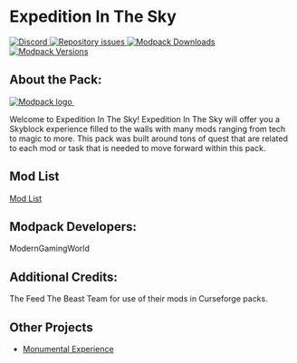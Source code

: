 # Expedition In The Sky
  <a href="https://discord.gg/kvagXuP">
    <img alt="Discord" src="https://img.shields.io/discord/554449878282010633?color=purple&label=Discord&style=flat-square">
  </a>

 <a href="https://github.com/ModernGamingWorld/Expedition-In-The-Sky/issues">
    <img alt="Repository issues" src="https://img.shields.io/github/issues/BedrockLegends/Journey-Across-The-Void">
  </a>
  
  <a href="https://www.curseforge.com/minecraft/modpacks/monumental-experience">
    <img alt="Modpack Downloads" src="http://cf.way2muchnoise.eu/full_325071_downloads.svg">
  </a>
  
  <a href="https://www.curseforge.com/minecraft/modpacks/monumental-experience">
    <img alt="Modpack Versions" src="http://cf.way2muchnoise.eu/versions/325071.svg">
  </a>

## About the Pack:

  <a href="">
    <img alt="Modpack logo" src="https://www.bisecthosting.com/images/CF/ES/BH_ES_Header.png">
  </a>


  <a href="">
    <img alt="" src="https://www.bisecthosting.com/images/CF/ES/BH_ES_Insiders.png">
  </a>

Welcome to Expedition In The Sky! Expedition In The Sky will offer you a Skyblock experience filled to the walls with many mods ranging from tech to magic to more. This pack was built around tons of quest that are related to each mod or task that is needed to move forward within this pack.



## Mod List
[Mod List](https://www.curseforge.com/minecraft/modpacks/journey-across-the-void/relations/dependencies)


## Modpack Developers:

ModernGamingWorld

## Additional Credits:

The Feed The Beast Team for use of their mods in Curseforge packs.


## Other Projects
- [Monumental Experience](https://www.curseforge.com/minecraft/modpacks/journey-across-the-void)
